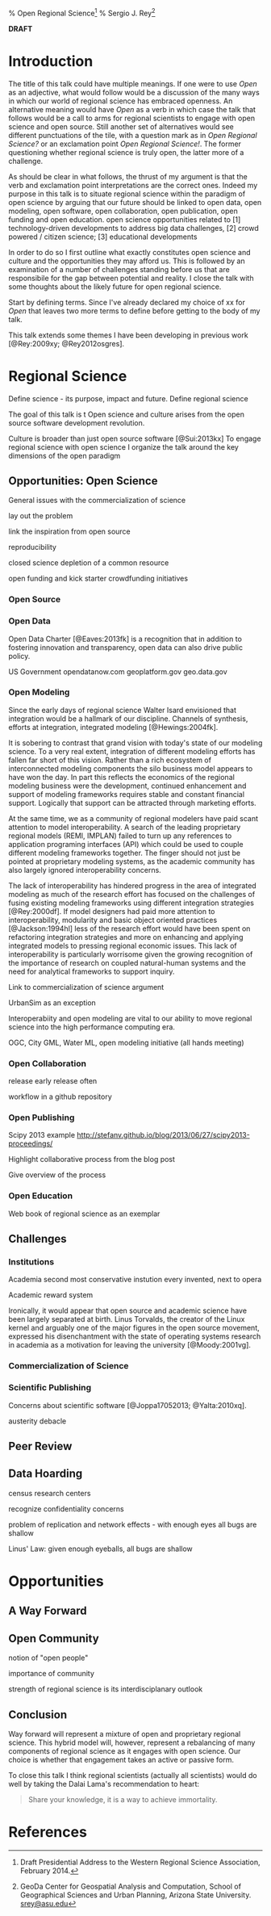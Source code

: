 % Open Regional Science[^talk]
% Sergio J. Rey[^inst]



**DRAFT**

# Introduction

The title of this talk could have multiple meanings. If one were to  use *Open* as
an adjective,  what would follow would be a discussion of the many ways
in which our world of regional science has embraced openness. An alternative
meaning would have *Open* as a verb in which case the talk that follows would be a
call to arms for regional scientists to engage with open science and open source. 
Still another set of alternatives would see different punctuations of the tile, with a question mark as in *Open Regional Science?* or an exclamation point *Open Regional Science!*. The former questioning whether regional science is truly open, the latter more of a challenge.

As should be clear in what follows, the thrust of my argument is that the verb and exclamation point interpretations are the correct ones. Indeed my purpose in this talk is to situate regional science within the paradigm of open science by arguing that our future should be linked to open data, open modeling, open software, open collaboration, open publication, open funding and open education. open science opportunities related to [1] technology-driven developments to address big data challenges, [2] crowd powered / citizen science; [3] educational developments

In order to do so I first outline what exactly constitutes open science and culture and the opportunities they may afford us. This is followed by an examination of a number of challenges standing before us that are responsibile for the gap between potential and reality. I close the talk with some thoughts about the likely future for open regional science.


Start by defining terms. Since I've already declared my choice of xx for
*Open* that leaves two more terms to define before getting to the body of my
talk. 

This talk extends some themes I have been developing in previous work
[@Rey:2009xy; @Rey2012osgres].

# Regional Science

Define science - its purpose, impact and future. 
Define regional science


The goal of this talk is t
Open science and culture arises from the open source software development
revolution.

Culture is broader than just open source software [@Sui:2013kx]
To engage regional science with open science I organize the talk around the
key dimensions of the open paradigm




## Opportunities: Open Science

General issues with the commercialization of science

lay out the problem

link the inspiration from open source


reproducibility

closed science depletion of a common resource


open funding and kick starter crowdfunding initiatives

### Open Source



### Open Data


Open Data Charter  [@Eaves:2013fk] is a recognition that in addition to
fostering innovation and transparency, open data can also drive public policy.

US Government opendatanow.com geoplatform.gov geo.data.gov

### Open Modeling
Since the early days of regional science Walter Isard envisioned that
integration would be a hallmark of our discipline. Channels of synthesis,
efforts at integration, integrated modeling [@Hewings:2004fk].

It is sobering to contrast that grand vision with today's state of our
modeling
science. To a very real extent, integration of different modeling efforts has
fallen far short of this vision. Rather than a rich ecosystem  of interconnected
modeling components the silo business model appears to have won the day.  In
part this reflects the economics of the regional modeling business were the
development, continued enhancement and support of modeling frameworks requires
stable and constant financial support.  Logically that support can be
attracted through marketing efforts.

At the same time, we as a community of regional modelers have paid scant
attention to model interoperability. A search of the leading proprietary
regional models (REMI, IMPLAN) failed to turn up any references to application programing
interfaces (API) which could be used to couple different modeling frameworks
together. The finger should not just be pointed at proprietary modeling
systems, as the academic community has also largely ignored interoperability concerns.

The lack of interoperability has hindered progress in the area of integrated
modeling as much of the research effort has focused on the challenges of
fusing existing modeling frameworks using different integration strategies [@Rey:2000df].
If model designers had paid more attention to interoperability, modularity and
basic object oriented practices [@Jackson:1994hl] less of the research effort
would have been spent on refactoring integration strategies and more on
enhancing  and applying integrated models to pressing regional economic issues.
This lack of interoperability is particularly worrisome given the
growing recognition of the importance of research on coupled natural-human
systems and the need for analytical frameworks to support inquiry. 


Link to commercialization of science argument


UrbanSim as an exception


Interoperabiity and open modeling are vital to our ability to move regional
science into the high performance computing era.


OGC, City GML, Water ML, open modeling initiative (all hands meeting)


### Open Collaboration

release early release often

workflow in a github repository

### Open Publishing

Scipy 2013 example http://stefanv.github.io/blog/2013/06/27/scipy2013-proceedings/

Highlight collaborative process from the blog post

Give overview of the process

### Open Education


Web book of regional science as an exemplar

## Challenges 

### Institutions

Academia second most conservative instution every invented, next to opera

Academic reward system

Ironically, it would appear that open source and academic science have been
largely separated at birth. Linus Torvalds, the creator of the Linux kernel
and arguably one of the major figures in the open source movement, expressed
his disenchantment with the state of operating systems research in academia as
a motivation for leaving the university [@Moody:2001vg].



### Commercialization of Science


### Scientific Publishing

Concerns about scientific software [@Joppa17052013; @Yalta:2010xq].


austerity debacle


## Peer Review


## Data Hoarding

census research centers

recognize confidentiality concerns

problem of replication and network effects - with enough eyes all bugs are
shallow

Linus' Law: given enough eyeballs, all bugs are shallow



# Opportunities


## A Way Forward


## Open Community

notion of "open people"

importance of community

strength of regional science is its interdisciplanary outlook

## Conclusion

Way forward will represent a mixture of open and proprietary regional science. This hybrid model will, however, represent a rebalancing of many components of regional science as it engages with open science. Our choice is whether that engagement takes an active or passive form.

To close this talk I think regional scientists (actually all scientists) would do well by taking the Dalai Lama's recommendation to heart:

> Share your knowledge, it is a way to achieve immortality.


# References


[^talk]: Draft Presidential Address to the Western Regional Science
Association, February 2014.

[^inst]: GeoDa Center for Geospatial Analysis and Computation, School of
Geographical Sciences and Urban Planning, Arizona State University.
<srey@asu.edu>

